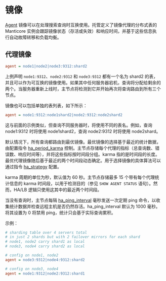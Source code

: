 # 镜像

[Agent](../../Creating_a_table/Creating_a_distributed_table/Remote_tables.md#agent) 镜像可以在处理搜索查询时互换使用。托管定义了镜像代理的分布式表的 Manticore 实例会跟踪镜像状态（存活或失效）和响应时间，并基于这些信息执行自动故障转移和负载均衡。

## 代理镜像

```ini
agent = node1|node2|node3:9312:shard2
```

上例声明 `node1:9312`、`node2:9312` 和 `node3:9312` 都有一个名为 shard2 的表，并且可以作为可互换的镜像使用。如果其中任何服务器宕机，查询将分配给剩余的两个。当服务器重新上线时，主节点将检测到它并开始再次将查询路由到所有三个节点。

镜像也可以包括单独的表列表，如下所示：

```ini
agent = node1:9312:node1shard2|node2:9312:node2shard2
```

这与前面的示例类似，但查询不同服务器时，将使用不同的表名。例如，查询 node1:9312 时将使用 node1shard2，查询 node2:9312 时将使用 node2shard。

默认情况下，所有查询都路由到最优镜像。最优镜像的选择基于最近的统计数据，由配置指令 [ha_period_karma](../../Server_settings/Searchd.md#ha_period_karma) 控制。主节点存储每个代理的指标（总查询数、错误数、响应时间等），并将这些指标按时间段分组。karma 指的是时间段的长度。最优代理镜像随后基于最近的两个时间段动态确定。用于选择镜像的具体算法可以通过指令 [ha_strategy](../../Creating_a_cluster/Remote_nodes/Load_balancing.md#ha_strategy) 配置。

karma 周期的单位为秒，默认值为 60 秒。主节点存储最多 15 个带有每个代理统计信息的 karma 时间段，以用于检测目的（参见 `SHOW AGENT STATUS` 语句）。然而，HA/LB 逻辑只使用这其中的最近两个时间段。

当没有查询时，主节点每隔 [ha_ping_interval](../../Creating_a_cluster/Remote_nodes/Load_balancing.md#ha_ping_interval) 毫秒发送一次定期 ping 命令，以收集统计数据并检查远程主机是否仍然存活。ha_ping_interval 默认为 1000 毫秒。将其设置为 0 将禁用 ping，统计只会基于实际查询累积。

示例：

```ini
# sharding table over 4 servers total
# in just 2 shards but with 2 failover mirrors for each shard
# node1, node2 carry shard1 as local
# node3, node4 carry shard2 as local

# config on node1, node2
agent = node3:9312|node4:9312:shard2

# config on node3, node4
agent = node1:9312|node2:9312:shard1
```
<!-- proofread -->

